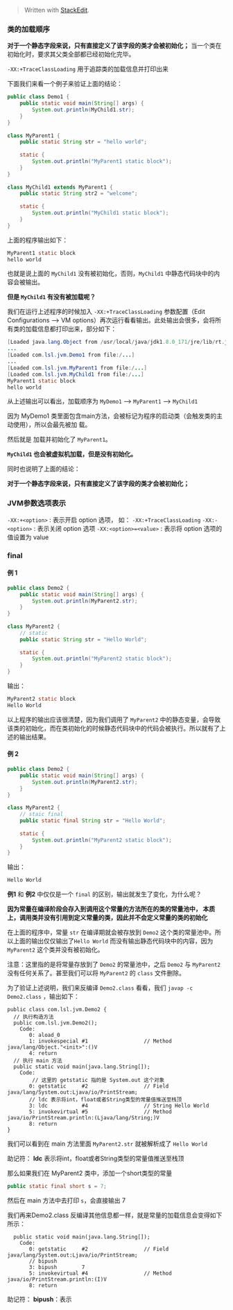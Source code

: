 


> Written with [StackEdit](https://stackedit.io/).


### 类的加载顺序
**对于一个静态字段来说，只有直接定义了该字段的类才会被初始化；**
当一个类在初始化时，要求其父类全部都已经初始化完毕。

`-XX:+TraceClassLoading` 用于追踪类的加载信息并打印出来

下面我们来看一个例子来验证上面的结论：
```java
public class Demo1 {  
    public static void main(String[] args) {  
        System.out.println(MyChild1.str);  
    }  
}  
  
class MyParent1 {  
    public static String str = "hello world";  
  
    static {  
        System.out.println("MyParent1 static block");  
    }  
}  
  
class MyChild1 extends MyParent1 {  
    public static String str2 = "welcome";  
  
    static {  
        System.out.println("MyChild1 static block");  
    }  
}
```

上面的程序输出如下：

```java
MyParent1 static block
hello world
```

也就是说上面的 `MyChild1` 没有被初始化，否则，`MyChild1` 中静态代码块中的内容会被输出。

**但是 `MyChild1` 有没有被加载呢？**

我们在运行上述程序的时候加入 `-XX:+TraceClassLoading` 参数配置（Edit Configurations --> VM options）再次运行看看输出。此处输出会很多，会将所有类的加载信息都打印出来，部分如下：

```java
[Loaded java.lang.Object from /usr/local/java/jdk1.8.0_171/jre/lib/rt.jar]
...
[Loaded com.lsl.jvm.Demo1 from file:/...]
...
[Loaded com.lsl.jvm.MyParent1 from file:/...]
[Loaded com.lsl.jvm.MyChild1 from file:/...]
MyParent1 static block
hello world
```

从上述输出可以看出，加载顺序为 `MyDemo1` --> `MyParent1` --> `MyChild1`

因为 MyDemo1 类里面包含main方法，会被标记为程序的启动类（会触发类的主动使用），所以会最先被加
载。

然后就是 加载并初始化了 `MyParent1`。

**`MyChild1` 也会被虚拟机加载，但是没有初始化。**

同时也说明了上面的结论：

**对于一个静态字段来说，只有直接定义了该字段的类才会被初始化；**

### JVM参数选项表示

`-XX:+<option>` : 表示开启 option 选项， 如： `-XX:+TraceClassLoading`
`-XX:-<option>` : 表示关闭 option 选项
`-XX:<option>=<value>` : 表示将 option 选项的值设置为 value



### final
#### 例 1
```java
public class Demo2 {  
    public static void main(String[] args) {  
        System.out.println(MyParent2.str);  
    }  
}  
  
class MyParent2 {  
	// static
    public static String str = "Hello World";  
  
    static {  
        System.out.println("MyParent2 static block");  
    }  
}
```
输出：

```java
MyParent2 static block
Hello World
```
以上程序的输出应该很清楚，因为我们调用了 `MyParent2` 中的静态变量，会导致该类的初始化，而在类初始化的时候静态代码块中的代码会被执行。所以就有了上述的输出结果。

#### 例 2
```java
public class Demo2 {  
    public static void main(String[] args) {  
        System.out.println(MyParent2.str);  
    }  
}  
  
class MyParent2 {  
	// staic final
    public static final String str = "Hello World";  
  
    static {  
        System.out.println("MyParent2 static block");  
    }  
}
```

输出：

```java
Hello World
```

**例1** 和 **例2** 中仅仅是一个 `final` 的区别，输出就发生了变化，为什么呢？


**因为常量在编译阶段会存入到调用这个常量的方法所在的类的常量池中，
本质上，调用类并没有引用到定义常量的类，因此并不会定义常量的类的初始化**

在上面的程序中，常量 `str` 在编译期就会被存放到 `Demo2` 这个类的常量池中。所以上面的输出仅仅输出了`Hello World` 而没有输出静态代码块中的内容，因为 `MyParent2` 这个类并没有被初始化。

注意：这里指的是将常量存放到了 `Demo2` 的常量池中，之后 `Demo2` 与 `MyParent2` 没有任何关系了。甚至我们可以将 `MyParent2` 的 `class` 文件删除。

为了验证上述说明，我们来反编译 `Demo2.class` 看看，我们 `javap -c Demo2.class` ，输出如下：

```shell
public class com.lsl.jvm.Demo2 {
  // 执行构造方法
  public com.lsl.jvm.Demo2();
    Code:
       0: aload_0
       1: invokespecial #1                  // Method java/lang/Object."<init>":()V
       4: return
  // 执行 main 方法
  public static void main(java.lang.String[]);
    Code:
	    // 这里的 getstatic 指的是 System.out 这个对象
       0: getstatic     #2                  // Field java/lang/System.out:Ljava/io/PrintStream;
       // ldc 表示将int，float或者String类型的常量值推送至栈顶
       3: ldc           #4                  // String Hello World
       5: invokevirtual #5                  // Method java/io/PrintStream.println:(Ljava/lang/String;)V
       8: return
}
```

我们可以看到在 main 方法里面  `MyParent2.str` 就被解析成了 `Hello World`

助记符：
**ldc** 表示将int，float或者String类型的常量值推送至栈顶

那么如果我们在 MyParent2 类中，添加一个short类型的常量
```java
public static final short s = 7;
```

然后在 main 方法中去打印 `s`，会直接输出 7

我们再来Demo2.class 反编译其他信息都一样，就是常量的加载信息会变得如下所示：

```shell
  public static void main(java.lang.String[]);
    Code:
       0: getstatic     #2                  // Field java/lang/System.out:Ljava/io/PrintStream;
       // bipush
       3: bipush        7
       5: invokevirtual #4                  // Method java/io/PrintStream.println:(I)V
       8: return
```

助记符：
**bipush**：表示
<!--stackedit_data:
eyJoaXN0b3J5IjpbLTQ1NTAzOTI2MiwtMTA0MjI5MjEsMTk0OD
kxODEwMywxMDc1MTE1ODU5XX0=
-->